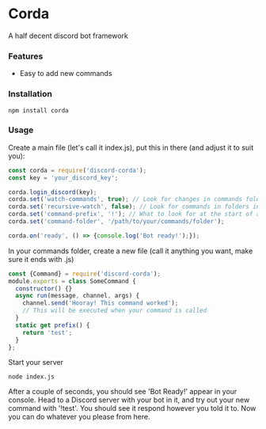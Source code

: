 # Corda
A half decent discord bot framework

### Features
- Easy to add new commands

### Installation
```
npm install corda
```

### Usage
Create a main file (let's call it index.js), put this in there (and adjust it to suit you):
```js
const corda = require('discord-corda');
const key = 'your_discord_key';

corda.login_discord(key);
corda.set('watch-commands', true); // Look for changes in commands folder and update commands
corda.set('recursive-watch', false); // Look for commands in folders in commands folder (and deeper)
corda.set('command-prefix', '!'); // What to look for at the start of a command
corda.set('command-folder', '/path/to/your/commands/folder');

corda.on('ready', () => {console.log('Bot ready!');});
```
In your commands folder, create a new file (call it anything you want, make sure it ends with .js)
```js
const {Command} = require('discord-corda');
module.exports = class SomeCommand {
  constructor() {}
  async run(message, channel, args) {
    channel.send('Hooray! This command worked');
    // This will be executed when your command is called
  }
  static get prefix() {
    return 'test';
  }
};
```
Start your server
```
node index.js
```
After a couple of seconds, you should see 'Bot Ready!' appear in your console. Head to a Discord server with your bot in it, and try out your new command with '!test'. You should see it respond however you told it to. Now you can do whatever you please from here.
